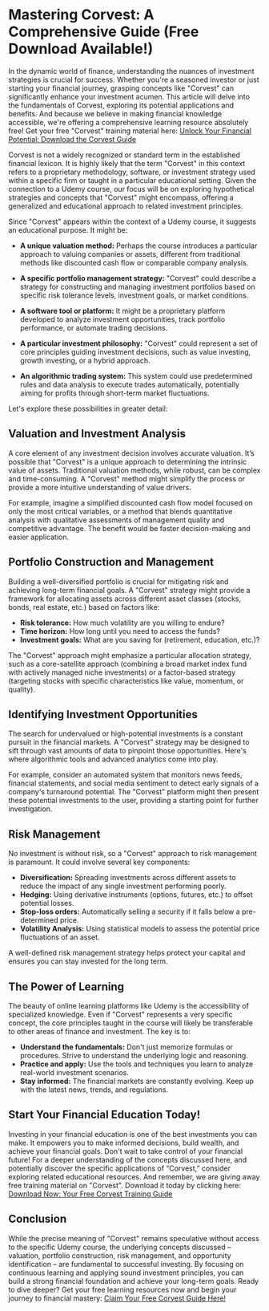 # Mastering Corvest: A Comprehensive Guide (Free Download Available!)

In the dynamic world of finance, understanding the nuances of investment strategies is crucial for success. Whether you're a seasoned investor or just starting your financial journey, grasping concepts like "Corvest" can significantly enhance your investment acumen. This article will delve into the fundamentals of Corvest, exploring its potential applications and benefits. And because we believe in making financial knowledge accessible, we're offering a comprehensive learning resource absolutely free! Get your free "Corvest" training material here: [Unlock Your Financial Potential: Download the Corvest Guide](https://udemywork.com/corvest)

Corvest is not a widely recognized or standard term in the established financial lexicon. It is highly likely that the term "Corvest" in this context refers to a proprietary methodology, software, or investment strategy used within a specific firm or taught in a particular educational setting. Given the connection to a Udemy course, our focus will be on exploring hypothetical strategies and concepts that "Corvest" might encompass, offering a generalized and educational approach to related investment principles.

Since "Corvest" appears within the context of a Udemy course, it suggests an educational purpose. It might be:

*   **A unique valuation method:** Perhaps the course introduces a particular approach to valuing companies or assets, different from traditional methods like discounted cash flow or comparable company analysis.

*   **A specific portfolio management strategy:** "Corvest" could describe a strategy for constructing and managing investment portfolios based on specific risk tolerance levels, investment goals, or market conditions.

*   **A software tool or platform:** It might be a proprietary platform developed to analyze investment opportunities, track portfolio performance, or automate trading decisions.

*   **A particular investment philosophy:** "Corvest" could represent a set of core principles guiding investment decisions, such as value investing, growth investing, or a hybrid approach.

*   **An algorithmic trading system:** This system could use predetermined rules and data analysis to execute trades automatically, potentially aiming for profits through short-term market fluctuations.

Let's explore these possibilities in greater detail:

## Valuation and Investment Analysis

A core element of any investment decision involves accurate valuation. It’s possible that "Corvest" is a unique approach to determining the intrinsic value of assets. Traditional valuation methods, while robust, can be complex and time-consuming. A "Corvest" method might simplify the process or provide a more intuitive understanding of value drivers.

For example, imagine a simplified discounted cash flow model focused on only the most critical variables, or a method that blends quantitative analysis with qualitative assessments of management quality and competitive advantage. The benefit would be faster decision-making and easier application.

## Portfolio Construction and Management

Building a well-diversified portfolio is crucial for mitigating risk and achieving long-term financial goals. A "Corvest" strategy might provide a framework for allocating assets across different asset classes (stocks, bonds, real estate, etc.) based on factors like:

*   **Risk tolerance:** How much volatility are you willing to endure?
*   **Time horizon:** How long until you need to access the funds?
*   **Investment goals:** What are you saving for (retirement, education, etc.)?

The "Corvest" approach might emphasize a particular allocation strategy, such as a core-satellite approach (combining a broad market index fund with actively managed niche investments) or a factor-based strategy (targeting stocks with specific characteristics like value, momentum, or quality).

## Identifying Investment Opportunities

The search for undervalued or high-potential investments is a constant pursuit in the financial markets. A "Corvest" strategy may be designed to sift through vast amounts of data to pinpoint those opportunities. Here's where algorithmic tools and advanced analytics come into play.

For example, consider an automated system that monitors news feeds, financial statements, and social media sentiment to detect early signals of a company's turnaround potential. The "Corvest" platform might then present these potential investments to the user, providing a starting point for further investigation.

## Risk Management

No investment is without risk, so a "Corvest" approach to risk management is paramount. It could involve several key components:

*   **Diversification:** Spreading investments across different assets to reduce the impact of any single investment performing poorly.
*   **Hedging:** Using derivative instruments (options, futures, etc.) to offset potential losses.
*   **Stop-loss orders:** Automatically selling a security if it falls below a pre-determined price.
*   **Volatility Analysis:** Using statistical models to assess the potential price fluctuations of an asset.

A well-defined risk management strategy helps protect your capital and ensures you can stay invested for the long term.

## The Power of Learning

The beauty of online learning platforms like Udemy is the accessibility of specialized knowledge. Even if "Corvest" represents a very specific concept, the core principles taught in the course will likely be transferable to other areas of finance and investment. The key is to:

*   **Understand the fundamentals:** Don't just memorize formulas or procedures. Strive to understand the underlying logic and reasoning.
*   **Practice and apply:** Use the tools and techniques you learn to analyze real-world investment scenarios.
*   **Stay informed:** The financial markets are constantly evolving. Keep up with the latest news, trends, and regulations.

## Start Your Financial Education Today!

Investing in your financial education is one of the best investments you can make. It empowers you to make informed decisions, build wealth, and achieve your financial goals. Don't wait to take control of your financial future! For a deeper understanding of the concepts discussed here, and potentially discover the specific applications of “Corvest,” consider exploring related educational resources. And remember, we are giving away free training material on "Corvest". Download it today by clicking here: [Download Now: Your Free Corvest Training Guide](https://udemywork.com/corvest)

## Conclusion

While the precise meaning of "Corvest" remains speculative without access to the specific Udemy course, the underlying concepts discussed – valuation, portfolio construction, risk management, and opportunity identification – are fundamental to successful investing. By focusing on continuous learning and applying sound investment principles, you can build a strong financial foundation and achieve your long-term goals. Ready to dive deeper? Get your free learning resources now and begin your journey to financial mastery: [Claim Your Free Corvest Guide Here!](https://udemywork.com/corvest)
